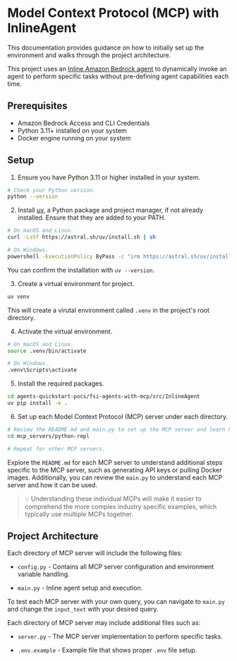 # Model Context Protocol (MCP) with InlineAgent

This documentation provides guidance on how to initially set up the environment and walks through the project architecture.

This project uses an [Inline Amazon Bedrock agent](https://docs.aws.amazon.com/bedrock/latest/userguide/agents-create-inline.html) to dynamically invoke an agent to perform specific tasks without pre-defining agent capabilities each time.

## Prerequisites

- Amazon Bedrock Access and CLI Credentials
- Python 3.11+ installed on your system
- Docker engine running on your system

## Setup

1. Ensure you have Python 3.11 or higher installed in your system.

```bash
# Check your Python version.
python --version
```

2. Install [uv](https://github.com/astral-sh/uv), a Python package and project manager, if not already installed. Ensure that they are added to your PATH.

```bash
# On macOS and Linux.
curl -LsSf https://astral.sh/uv/install.sh | sh
```

```bash
# On Windows.
powershell -ExecutionPolicy ByPass -c "irm https://astral.sh/uv/install.ps1 | iex"
```

You can confirm the installation with `uv --version`.

3. Create a virtual environment for project.

```bash
uv venv
```

This will create a virutal environment called `.venv` in the project's root directory.

4. Activate the virtual environment.

```bash
# On macOS and Linux.
source .venv/bin/activate
```

```bash
# On Windows.
.venv\Scripts\activate
```

5. Install the required packages.

```bash
cd agents-quickstart-pocs/fsi-agents-with-mcp/src/InlineAgent
uv pip install -e .
```

6. Set up each Model Context Protocol (MCP) server under each directory.

```bash
# Review the README.md and main.py to set up the MCP server and learn how it works.
cd mcp_servers/python-repl

# Repeat for other MCP servers.
```

Explore the `README.md` for each MCP server to understand additional steps specific to the MCP server, such as generating API keys or pulling Docker images. Additionally, you can review the `main.py` to understand each MCP server and how it can be used.

> 💡 Understanding these individual MCPs will make it easier to comprehend the more complex industry specific examples, which typically use multiple MCPs together.

## Project Architecture

Each directory of MCP server will include the following files:

- `config.py` - Contains all MCP server configuration and environment variable handling.

- `main.py` - Inline agent setup and execution.

To test each MCP server with your own query, you can navigate to `main.py` and change the `input_text` with your desired query.

Each directory of MCP server may include additional files such as:

- `server.py` - The MCP server implementation to perform specific tasks.

- `.env.example` - Example file that shows proper `.env` file setup.
